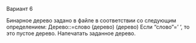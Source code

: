 Вариант 6 

Бинарное дерево задано в файле в соответствии со следующим определением: Дерево::=слово (дерево) (дерево) Если
“слово”=’ ‘, то это пустое дерево. Напечатать заданное дерево.